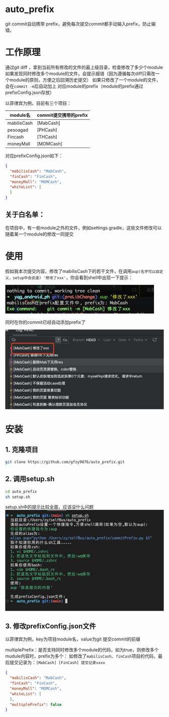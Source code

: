 # auto_prefix

git commit自动携带 prefix，避免每次提交commit都手动输入prefix，防止输错。

# 工作原理

通过git diff ，拿到当前所有修改的文件的最上级目录，检查修改了多少个module
如果发现同时修改多个module的文件，会提示报错（因为遵循每次diff只需改一个module的原则，方便之后回溯历史提交）
如果只修改了一个module的文件，会在`commit -m`后自动加上 对应module的prefix（module的prefix通过prefixConfig.json存放）

以菲律宾为例，目前有三个项目：

| module名    | commit提交携带的prefix |
| ----------- | ---------------------- |
| mabilisCash | [MabCash]              |
| pesoagad    | [PHCash]               |
| Fincash     | [THCash]              |
| moneyMall   | [MOMCash]              |

对应prefixConfig.json如下：

```json
{
  "mabilisCash": "MabCash",
  "finCash": "FinCash",
  "moneyMall": "MOMCash",
  "whiteList": [
  ]
}
```

## 关于白名单：

在项目中，有一些module之外的文件，例如settings.gradle，这些文件修改可以随着某一个module的修改一同提交

# 使用

假如我本次提交内容，修改了mabilisCash下的若干文件，在调用`aup(名字可以自定义，setup中会说道) '修改了xxx'`，你会看到shell中出现一下提示：

![image-20230606154307866](https://github.com/gfzy9876/auto_prefix/blob/main/imgs/1.png?raw=true)

同时在你的commit已经自动添加prefix了

![image-20230606154420088](https://github.com/gfzy9876/auto_prefix/blob/main/imgs/2.png?raw=true)

# 安装

## 1. 克隆项目
```sh
git clone https://github.com/gfzy9876/auto_prefix.git
```

## 2. 调用setup.sh

```sh
cd auto_prefix
sh setup.sh
```
setup.sh中的提示比较全面，应该没什么问题
![image-20230606154420088](https://github.com/gfzy9876/auto_prefix/blob/main/imgs/3.png?raw=true)

## 3. 修改prefixConfig.json文件

以菲律宾为例，key为项目module名，value为git 提交commit的前缀

multiplePrefix：是否支持同时修改多个module的代码，如为true，则修改多个mudule内容时，prefix为多个：
如修改了`mabilisCash`、`finCash`项目的代码，最后提交记录为：`[MabCash] [FinCash] 提交记录xxxx`

```json
{
  "mabilisCash": "MabCash",
  "finCash": "FinCash",
  "moneyMall": "MOMCash",
  "whiteList": [
  ],
  "multiplePrefix": false
}
```
